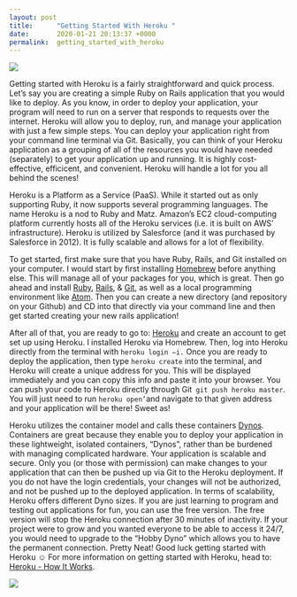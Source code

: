 ```yaml
---
layout: post
title:      "Getting Started With Heroku "
date:       2020-01-21 20:13:37 +0000
permalink:  getting_started_with_heroku
---
```


![](https://media.giphy.com/media/7srpeY4TZMrO8/giphy.gif)

Getting started with Heroku is a fairly straightforward and quick process. Let’s say you are creating a simple Ruby on Rails application that you would like to deploy. As you know, in order to deploy your application, your program will need to run on a server that responds to requests over the internet. Heroku will allow you to deploy, run, and manage your application with just a few simple steps. You can deploy your application right from your command line terminal via Git. Basically, you can think of your Heroku application as a grouping of all of the resources you would have needed (separately) to get your application up and running. It is highly cost-effective, efficicent, and convenient. Heroku will handle a lot for you all behind the scenes!

Heroku is a Platform as a Service (PaaS). While it started out as only supporting Ruby, it now supports several programming languages. The name Heroku is a nod to Ruby and Matz. Amazon’s EC2 cloud-computing platform currently hosts all of the Heroku services (i.e. it is built on AWS’ infrastructure). Heroku is utilized by Salesforce (and it was purchased by Salesforce in 2012). It is fully scalable and allows for a lot of flexibility. 

To get started, first make sure that you have Ruby, Rails, and Git installed on your computer. I would start by first installing [Homebrew](https://docs.brew.sh/Installation) before anything else. This will manage all of your packages for you, which is great. Then go ahead and install [Ruby](https://www.ruby-lang.org/en/documentation/installation/), [Rails](https://guides.rubyonrails.org/v5.0/getting_started.html), & [Git](https://www.atlassian.com/git/tutorials/install-git), as well as a local programming environment like [Atom](https://flight-manual.atom.io/getting-started/sections/installing-atom/).  Then you can create a new directory (and repository on your Github) and CD into that directly via your command line and then get started creating your new rails application! 

After all of that, you are ready to go to: [Heroku](https://signup.heroku.com/) and create an account to get set up using Heroku. I installed Heroku via Homebrew. Then, log into Heroku directly from the terminal with `heroku login –i.` Once you are ready to deploy the application, then type `heroku create` into the terminal, and Heroku will create a unique address for you. This will be displayed immediately and you can copy this info and paste it into your browser. You can push your code to Heroku directly through Git` git push heroku master`. You will just need to run `heroku open’`and navigate to that given address and your application will be there! Sweet as!

Heroku utilizes the container model and calls these containers [Dynos](https://www.heroku.com/dynos). Containers are great because they enable you to deploy your application in these lightweight, isolated containers, “Dynos”, rather than be burdened with managing complicated hardware. Your application is scalable and secure. Only you (or those with permission) can make changes to your application that can then be pushed up via Git to the Heroku deployment. If you do not have the login credentials, your changes will not be authorized, and not be pushed up to the deployed application. In terms of scalability, Heroku offers different Dyno sizes. If you are just learning to program and testing out applications for fun, you can use the free version. The free version will stop the Heroku connection after 30 minutes of inactivity. If your project were to grow and you wanted everyone to be able to access it 24/7, you would need to upgrade to the “Hobby Dyno” which allows you to have the permanent connection.  Pretty Neat! Good luck getting started with Heroku ☺ For more information on getting started with Heroku, head to: [Heroku - How It Works](https://devcenter.heroku.com/articles/how-heroku-works).

![](https://media.giphy.com/media/y3xjJsIg3Mq3K/giphy.gif)




